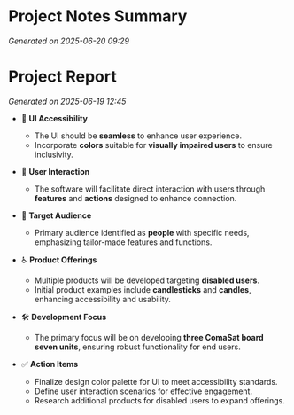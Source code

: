 # Project Notes Summary

*Generated on 2025-06-20 09:29*

# Project Report

*Generated on 2025-06-19 12:45*

- 🎨 **UI Accessibility**
  - The UI should be **seamless** to enhance user experience.
  - Incorporate **colors** suitable for **visually impaired users** to ensure inclusivity.

- 🤝 **User Interaction**
  - The software will facilitate direct interaction with users through **features** and **actions** designed to enhance connection.

- 🎯 **Target Audience**
  - Primary audience identified as **people** with specific needs, emphasizing tailor-made features and functions.

- ♿ **Product Offerings**
  - Multiple products will be developed targeting **disabled users**.
  - Initial product examples include **candlesticks** and **candles**, enhancing accessibility and usability.

- 🛠️ **Development Focus**
  - The primary focus will be on developing **three ComaSat board seven units**, ensuring robust functionality for end users.

- ✅ **Action Items**
  - Finalize design color palette for UI to meet accessibility standards.
  - Define user interaction scenarios for effective engagement.
  - Research additional products for disabled users to expand offerings.